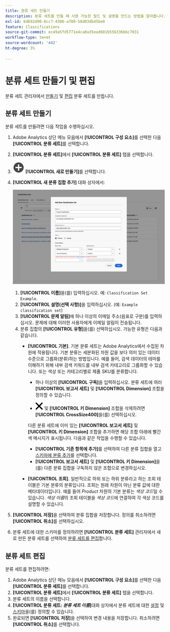 ```yaml
---
title: 분류 세트 만들기
description: 분류 세트를 만들 때 사용 가능한 필드 및 설명을 만드는 방법을 알아봅니다.
exl-id: 6d692d90-8cc7-4306-a780-58d03db45be8
feature: Classifications
source-git-commit: ec49a5fd5771e4ca0a35ead681b556336bbc7031
workflow-type: tm+mt
source-wordcount: '442'
ht-degree: 3%

---
```


# 분류 세트 만들기 및 편집

분류 세트 관리자에서 [만들기](#create-a-classification-set) 및 [편집](#edit-a-classification-set) 분류 세트를 만듭니다.

## 분류 세트 만들기

분류 세트를 만들려면 다음 작업을 수행하십시오.

1. Adobe Analytics 상단 메뉴 모음에서 **[!UICONTROL 구성 요소]**&#x200B;를 선택한 다음 **[!UICONTROL 분류 세트]**&#x200B;를 선택합니다.
1. **[!UICONTROL 분류 세트]**&#x200B;에서 **[!UICONTROL 분류 세트]** 탭을 선택합니다.
1. ![AddCircle](/help/assets/icons/AddCircle.svg) **[!UICONTROL 새로 만들기]**&#x200B;를 선택합니다.
1. **[!UICONTROL 새 분류 집합 추가]** 대화 상자에서:

   ![분류 세트 - 새 분류 세트 추가](assets/classifications-sets-new.png)

   1. **[!UICONTROL 이름]**&#x200B;을(를) 입력하십시오. 예: `Classification Set Example`.
   1. **[!UICONTROL 설명(선택 사항)]**&#x200B;을 입력하십시오. (예: `Example classification set`)
   1. **[!UICONTROL 문제 알림]**&#x200B;에 하나 이상의 이메일 주소(쉼표로 구분)를 입력하십시오. 문제에 대해 이러한 사용자에게 이메일 알림이 전송됩니다.
   1. 분류 집합의 **[!UICONTROL 유형]**&#x200B;을(를) 선택하십시오. 가능한 유형은 다음과 같습니다.
      * **[!UICONTROL 기본]**. 기본 분류 세트는 Adobe Analytics에서 수집된 차원에 적용됩니다. 기본 분류는 세분화된 차원 값을 보다 의미 있는 데이터 수준으로 그룹화(분류)하는 방법입니다. 예를 들어, 검색 데이터의 테마를 이해하기 위해 내부 검색 키워드를 내부 검색 카테고리로 그룹화할 수 있습니다. 또는 색상 또는 카테고리별로 제품 SKU를 분류합니다.
         * 하나 이상의 **[!UICONTROL 구독]**&#x200B;을 입력하십시오.  분류 세트에 여러 **[!UICONTROL 보고서 세트]** 및 **[!UICONTROL Dimension]** 조합을 정의할 수 있습니다.

         * ![보고서 세트](/help/assets/icons/CrossSize400.svg) 및 **[!UICONTROL 키 Dimension]** 조합을 삭제하려면 **[!UICONTROL CrossSize400]**&#x200B;을(를) 선택하십시오.

        다른 분류 세트에 이미 있는 **[!UICONTROL 보고서 세트]** 및 **[!UICONTROL 키 Dimension]** 조합을 추가하면 해당 조합 아래에 빨간색 메시지가 표시됩니다.
다음과 같은 작업을 수행할 수 있습니다.
         * **[!UICONTROL 기존 항목에 추가]**&#x200B;를 선택하여 다른 분류 집합을 열고 [스키마에 분류 추가](schema.md)를 선택합니다.
         * **[!UICONTROL 보고서 세트]** 및 **[!UICONTROL 키 Dimension]**&#x200B;을(를) 다른 분류 집합을 구독하지 않은 조합으로 변경하십시오.
      * **[!UICONTROL 조회]**. 일반적으로 하위 또는 하위 분류라고 하는 조회 테이블은 기본 분류의 분류입니다. 조회는 원래 차원이 아닌 분류 값에 대한 메타데이터입니다. 예를 들어 *Product* 차원의 기본 분류는 *색상 코드*&#x200B;일 수 있습니다. *색상 이름*&#x200B;의 조회 테이블을 *색상 코드*&#x200B;에 연결하여 각 색상 코드를 설명할 수 있습니다.
1. **[!UICONTROL 저장]**&#x200B;을 선택하여 분류 집합을 저장합니다. 정의를 취소하려면 **[!UICONTROL 취소]**&#x200B;를 선택하십시오.
1. 분류 세트에 대한 스키마를 정의하려면 **[!UICONTROL 분류 세트]** 관리자에서 새로 만든 분류 세트를 선택하여 [분류 세트를 편집](#edit-a-classification-set)합니다.


## 분류 세트 편집

분류 세트를 편집하려면:

1. Adobe Analytics 상단 메뉴 모음에서 **[!UICONTROL 구성 요소]**&#x200B;를 선택한 다음 **[!UICONTROL 분류 세트]**&#x200B;를 선택합니다.
1. **[!UICONTROL 분류 세트]**&#x200B;에서 **[!UICONTROL 분류 세트]** 탭을 선택합니다.
1. 분류 세트의 이름을 선택합니다.
1. **[!UICONTROL 분류 세트: _분류 세트 이름_]**&#x200B;대화 상자에서 분류 세트에 대한 [설정](settings.md) 및 [스키마](schema.md)을(를) 정의할 수 있습니다.
1. 완료되면 **[!UICONTROL 저장]**&#x200B;을 선택하여 변경 내용을 저장합니다. 취소하려면 **[!UICONTROL 취소]**&#x200B;를 선택합니다.


<!--


### Schema

In the Schema tab 





You can use the Classification set manager to create a classification set.

**[!UICONTROL Components]** > **[!UICONTROL Classification sets]** > **[!UICONTROL Sets]** > **[!UICONTROL Add]**

When creating a classification set, the following fields are available.

* **[!UICONTROL Name]**: A text field used to identify the classification set. This field cannot be edited upon creation, but can be renamed later.
* **[!UICONTROL Column Name]**: The name of the first classification dimension that you want to create. This field is the dimension name used in Analysis Workspace, and the column name when exporting classification data. You can add more column names after the classification set is created.
* **[!UICONTROL Type]**: Radio buttons that indicate the type of classification.
  * **[!UICONTROL Primary]**: Apply to dimensions collected in Analytics. They are a way to group (classify) granular dimension values into more meaningful levels of data. For example, you might want to group internal search keywords into internal search categories, to better understand themes in your search data.
  * **[!UICONTROL Lookup]**: Commonly referred to as child or subclassifications, a lookup table is a classification of a primary classification. It is metadata about a classification value, rather than the original dimension. For example, the Product variable might have a primary classification of 'Color code'. A lookup table of 'Color name' could then be attached to 'Color code' to further explain what each code means.
* **[!UICONTROL Subscriptions]** The report suites and dimensions that this classification set applies to. You can add multiple report suite and dimension combinations to a classification set.

![Create a Classification set](../../assets/classification-set-create.png)

If a classification set exists for a given report suite + variable, the classification is added to the schema instead. A given report suite + variable combination cannot belong to multiple classification sets.

-->